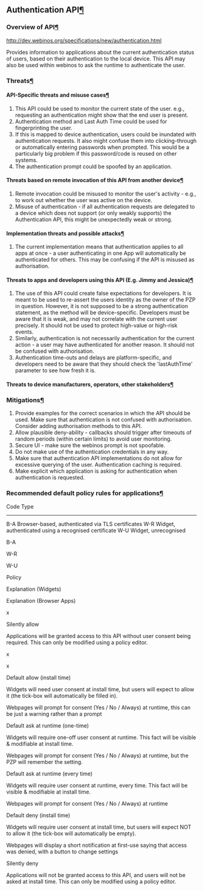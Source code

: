 Authentication API[¶](#Authentication-API)
------------------------------------------

### Overview of API[¶](#Overview-of-API)

<http://dev.webinos.org/specifications/new/authentication.html>

Provides information to applications about the current authentication
status of users, based on their authentication to the local device. This
API may also be used within webinos to ask the runtime to authenticate
the user.

### Threats[¶](#Threats)

#### API-Specific threats and misuse cases[¶](#API-Specific-threats-and-misuse-cases)

1.  This API could be used to monitor the current state of the user.
    e.g., requesting an authentication might show that the end user is
    present.
2.  Authentication method and Last Auth Time could be used for
    fingerprinting the user.
3.  If this is mapped to device authentication, users could be inundated
    with authentication requests. It also might confuse them into
    clicking-through or automatically entering passwords when prompted.
    This would be a particularly big problem if this password/code is
    reused on other systems.
4.  The authentication prompt could be spoofed by an application.

#### Threats based on remote invocation of this API from another device[¶](#Threats-based-on-remote-invocation-of-this-API-from-another-device)

1.  Remote invocation could be misused to monitor the user's activity -
    e.g., to work out whether the user was active on the device.
2.  Misuse of authentication - if all authentication requests are
    delegated to a device which does not support (or only weakly
    supports) the Authentication API, this might be unexpectedly weak or
    strong.

#### Implementation threats and possible attacks[¶](#Implementation-threats-and-possible-attacks)

1.  The current implementation means that authentication applies to all
    apps at once - a user authenticating in one App will automatically
    be authenticated for others. This may be confusing if the API is
    misused as authorisation.

#### Threats to apps and developers using this API (E.g. Jimmy and Jessica)[¶](#Threats-to-apps-and-developers-using-this-API-Eg-Jimmy-and-Jessica)

1.  The use of this API could create false expectations for developers.
    It is meant to be used to re-assert the users identity as the owner
    of the PZP in question. However, it is not supposed to be a strong
    authentication statement, as the method will be device-specific.
    Developers must be aware that it is weak, and may not correlate with
    the current user precisely. It should not be used to protect
    high-value or high-risk events.
2.  Similarly, authentication is not necessarily authentication for the
    current action - a user may have authenticated for another reason.
    It should not be confused with authorisation.
3.  Authentication time-outs and delays are platform-specific, and
    developers need to be aware that they should check the
    'lastAuthTime' parameter to see how fresh it is.

#### Threats to device manufacturers, operators, other stakeholders[¶](#Threats-to-device-manufacturers-operators-other-stakeholders)

### Mitigations[¶](#Mitigations)

1.  Provide examples for the correct scenarios in which the API should
    be used. Make sure that authentication is not confused with
    authorisation. Consider adding authorisation methods to this API.
2.  Allow plausible deny-ability - callbacks should trigger after
    timeouts of random periods (within certain limits) to avoid user
    monitoring.
3.  Secure UI - make sure the webinos prompt is not spoofable.
4.  Do not make use of the authentication credentials in any way.
5.  Make sure that authentication API implementations do not allow for
    excessive querying of the user. Authentication caching is required.
6.  Make explicit which application is asking for authentication when
    authentication is requested.

### Recommended default policy rules for applications[¶](#Recommended-default-policy-rules-for-applications)

  Code   Type
  ------ ------------------------------------------------------
  B-A    Browser-based, authenticated via TLS certificates
  W-R    Widget, authenticated using a recognised certificate
  W-U    Widget, unrecognised

B-A

W-R

W-U

Policy

Explanation (Widgets)

Explanation (Browser Apps)

x

Silently allow

Applications will be granted access to this API without user consent
being required. This can only be modified using a policy editor.

x

x

Default allow (install time)

Widgets will need user consent at install time, but users will expect to
allow it (the tick-box will automatically be filled in).

Webpages will prompt for consent (Yes / No / Always) at runtime, this
can be just a warning rather than a prompt

Default ask at runtime (one-time)

Widgets will require one-off user consent at runtime. This fact will be
visible & modifiable at install time.

Webpages will prompt for consent (Yes / No / Always) at runtime, but the
PZP will remember the setting.

Default ask at runtime (every time)

Widgets will require user consent at runtime, every time. This fact will
be visible & modifiable at install time.

Webpages will prompt for consent (Yes / No / Always) at runtime

Default deny (install time)

Widgets will require user consent at install time, but users will expect
NOT to allow it (the tick-box will automatically be empty).

Webpages will display a short notification at first-use saying that
access was denied, with a button to change settings

Silently deny

Applications will not be granted access to this API, and users will not
be asked at install time. This can only be modified using a policy
editor.

